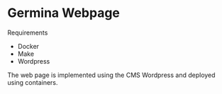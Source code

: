 # Germina Webpage

Requirements

- Docker
- Make
- Wordpress

The web page is implemented using the CMS Wordpress and deployed using containers.

